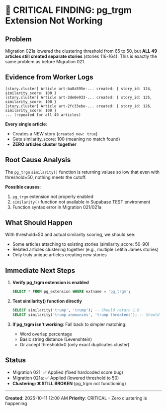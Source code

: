 # 🚨 CRITICAL FINDING: pg_trgm Extension Not Working

## Problem

Migration 021a lowered the clustering threshold from 65 to 50, but **ALL 49 articles still created separate stories** (stories 116-164). This is exactly the same problem as before Migration 021.

## Evidence from Worker Logs

```
[story.cluster] Article art-ba8a595e-... created: { story_id: 124, similarity_score: 100 }
[story.cluster] Article art-3de0e933-... created: { story_id: 125, similarity_score: 100 }
[story.cluster] Article art-2fc33ebe-... created: { story_id: 126, similarity_score: 100 }
... (repeated for all 49 articles)
```

**Every single article**:
- Creates a NEW story (`created_new: true`)
- Gets similarity_score: 100 (meaning no match found)
- **ZERO articles cluster together**

## Root Cause Analysis

The `pg_trgm` `similarity()` function is returning values so low that even with threshold=50, nothing meets the cutoff.

**Possible causes**:
1. `pg_trgm` extension not properly enabled
2. `similarity()` function not available in Supabase TEST environment
3. Function syntax error in Migration 021/021a

## What Should Happen

With threshold=50 and actual similarity scoring, we should see:
- Some articles attaching to existing stories (similarity_score: 50-90)
- Related articles clustering together (e.g., multiple Letitia James stories)
- Only truly unique articles creating new stories

## Immediate Next Steps

1. **Verify pg_trgm extension is enabled**
   ```sql
   SELECT * FROM pg_extension WHERE extname = 'pg_trgm';
   ```

2. **Test similarity() function directly**
   ```sql
   SELECT similarity('trump', 'trump'); -- Should return 1.0
   SELECT similarity('trump announces', 'trump threatens'); -- Should return ~0.4-0.6
   ```

3. **If pg_trgm isn't working**: Fall back to simpler matching:
   - Word overlap percentage
   - Basic string distance (Levenshtein)
   - Or accept threshold=0 (only exact duplicates cluster)

## Status

- Migration 021: ✅ Applied (fixed hardcoded score bug)
- Migration 021a: ✅ Applied (lowered threshold to 50)
- **Clustering: ❌ STILL BROKEN** (pg_trgm not functioning)

---
**Created**: 2025-10-11 12:00 AM
**Priority**: CRITICAL - Zero clustering is happening
